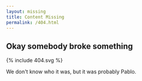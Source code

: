 ```yaml
---
layout: missing
title: Content Missing
permalink: /404.html
---
```


## Okay somebody broke something

{% include 404.svg %}

We don't know who it was, but it was probably Pablo.
